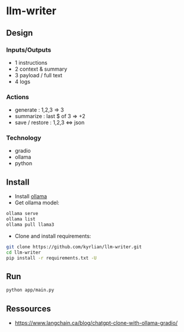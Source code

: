 # llm-writer

## Design
### Inputs/Outputs
- 1 instructions
- 2 context & summary
- 3 payload / full text
- 4 logs

### Actions
- generate : 1,2,3 => 3
- summarize : last $ of 3 => +2
- save / restore : 1,2,3 <=> json

### Technology
- gradio
- ollama 
- python

## Install

- Install [ollama](https://ollama.com/)
- Get ollama model:
```sh
ollama serve
ollama list
ollama pull llama3
```

- Clone and install requirements:
```sh
git clone https://github.com/kyrlian/llm-writer.git
cd llm-writer
pip install -r requirements.txt -U
```

## Run

```sh
python app/main.py
```

## Ressources

- https://www.langchain.ca/blog/chatgpt-clone-with-ollama-gradio/